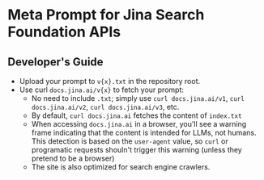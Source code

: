 # Meta Prompt for Jina Search Foundation APIs

## Developer's Guide

- Upload your prompt to `v{x}.txt` in the repository root.
- Use curl `docs.jina.ai/v{x}` to fetch your prompt:
  - No need to include `.txt`; simply use `curl docs.jina.ai/v1`, `curl docs.jina.ai/v2`, `curl docs.jina.ai/v3`, etc.
  - By default, `curl docs.jina.ai` fetches the content of `index.txt`
  - When accessing `docs.jina.ai` in a browser, you'll see a warning frame indicating that the content is intended for LLMs, not humans. This detection is based on the `user-agent` value, so `curl` or programatic requests shouln't trigger this warning (unless they pretend to be a browser)
  - The site is also optimized for search engine crawlers.
